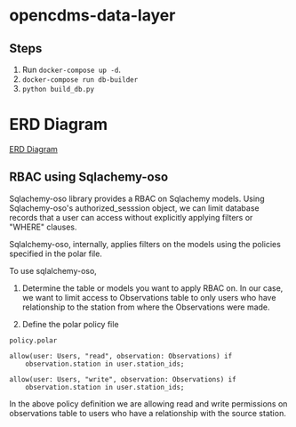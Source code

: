 # opencdms-data-layer


## Steps

1. Run `docker-compose up -d`.
2. `docker-compose run db-builder`
3. `python build_db.py`


# ERD Diagram

[ERD Diagram](assets/opencdms_erd.png "ERD diagram")

## RBAC using Sqlachemy-oso

Sqlachemy-oso library provides a RBAC on Sqlachemy models. 
Using Sqlachemy-oso's authorized_sesssion object, we can limit database records that a user can access without explicitly applying filters or "WHERE" clauses.

Sqlalchemy-oso, internally, applies filters on the models using the policies specified in the polar file.

To use sqlalchemy-oso, 

1. Determine the table or models you want to apply RBAC on. In our case, we want to limit access to Observations table to only users who have relationship to the station from where the Observations were made.

2. Define the polar policy file

```
policy.polar

allow(user: Users, "read", observation: Observations) if
    observation.station in user.station_ids;

allow(user: Users, "write", observation: Observations) if
    observation.station in user.station_ids;

```

In the above policy definition we are allowing read and write permissions on observations table to users who have a relationship with the source station.


